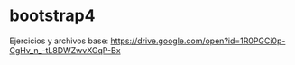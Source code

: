 # bootstrap4

Ejercicios y archivos base:
https://drive.google.com/open?id=1R0PGCi0p-CgHv_n_-tL8DWZwvXGqP-Bx
